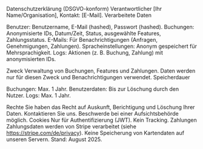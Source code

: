Datenschutzerklärung (DSGVO-konform)
Verantwortlicher
[Ihr Name/Organisation], Kontakt: [E-Mail].
Verarbeitete Daten

Benutzer: Benutzername, E-Mail (hashed), Passwort (hashed).
Buchungen: Anonymisierte IDs, Datum/Zeit, Status, ausgewählte Features, Zahlungsstatus.
E-Mails: Für Benachrichtigungen (Anfragen, Genehmigungen, Zahlungen).
Spracheinstellungen: Anonym gespeichert für Mehrsprachigkeit.
Logs: Aktionen (z. B. Buchung, Zahlung) mit anonymisierten IDs.

Zweck
Verwaltung von Buchungen, Features und Zahlungen. Daten werden nur für diesen Zweck und Benachrichtigungen verwendet.
Speicherdauer

Buchungen: Max. 1 Jahr.
Benutzerdaten: Bis zur Löschung durch den Nutzer.
Logs: Max. 1 Jahr.

Rechte
Sie haben das Recht auf Auskunft, Berichtigung und Löschung Ihrer Daten. Kontaktieren Sie uns. Beschwerde bei einer Aufsichtsbehörde möglich.
Cookies
Nur für Authentifizierung (JWT). Kein Tracking.
Zahlungen
Zahlungsdaten werden von Stripe verarbeitet (siehe https://stripe.com/de/privacy). Keine Speicherung von Kartendaten auf unseren Servern.
Stand: August 2025.